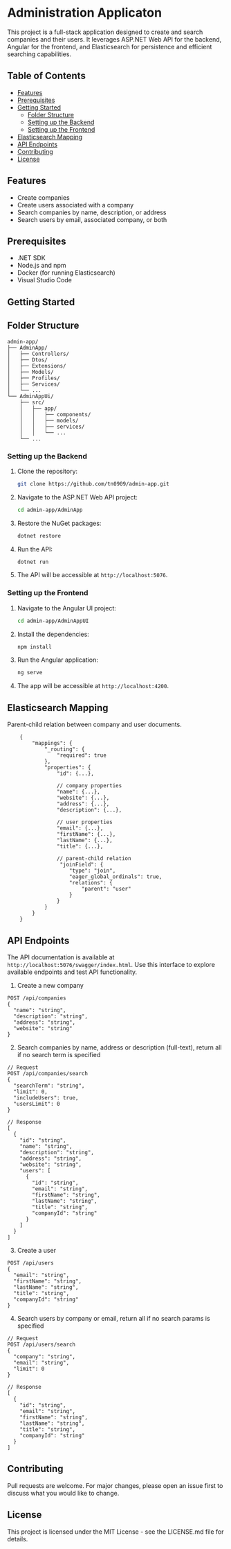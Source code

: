 # Administration Applicaton

This project is a full-stack application designed to create and search companies and their users. It leverages ASP.NET Web API for the backend, Angular for the frontend, and Elasticsearch for persistence and efficient searching capabilities.

## Table of Contents

- [Features](#features)
- [Prerequisites](#prerequisites)
- [Getting Started](#getting-started)
  - [Folder Structure](#folder-structure)
  - [Setting up the Backend](#setting-up-the-backend)
  - [Setting up the Frontend](#setting-up-the-frontend)
- [Elasticsearch Mapping](#elasticsearch-mapping)
- [API Endpoints](#api-endpoints)
- [Contributing](#contributing)
- [License](#license)

## Features

- Create companies
- Create users associated with a company
- Search companies by name, description, or address
- Search users by email, associated company, or both

## Prerequisites

- .NET SDK
- Node.js and npm
- Docker (for running Elasticsearch)
- Visual Studio Code

## Getting Started

## Folder Structure

```plaintext
admin-app/
├── AdminApp/
│   ├── Controllers/
│   ├── Dtos/
│   ├── Extensions/
│   ├── Models/
│   ├── Profiles/
│   ├── Services/
│   └── ...
└── AdminAppUi/
    ├── src/
    │   ├── app/
    │   │   ├── components/
    │   │   ├── models/
    │   │   ├── services/
    │   │   └── ...
    └── ...
 ```

### Setting up the Backend

1. Clone the repository:

    ```bash
    git clone https://github.com/tn0909/admin-app.git
    ```

2. Navigate to the ASP.NET Web API project:

    ```bash
    cd admin-app/AdminApp
    ```

3. Restore the NuGet packages:

    ```bash
    dotnet restore
    ```

4. Run the API:

    ```bash
    dotnet run
    ```

5. The API will be accessible at `http://localhost:5076`.

### Setting up the Frontend

1. Navigate to the Angular UI project:

    ```bash
    cd admin-app/AdminAppUI
    ```

2. Install the dependencies:

    ```bash
    npm install
    ```

3. Run the Angular application:

    ```bash
    ng serve
    ```

4. The app will be accessible at `http://localhost:4200`.

## Elasticsearch Mapping

Parent-child relation between company and user documents.

```
    {
        "mappings": {
            "_routing": {
                "required": true
            },
            "properties": {
                "id": {...},

                // company properties
                "name": {...},
                "website": {...},
                "address": {...},
                "description": {...},

                // user properties
                "email": {...},
                "firstName": {...},
                "lastName": {...},
                "title": {...},

                // parent-child relation
                 "joinField": {
                    "type": "join",
                    "eager_global_ordinals": true,
                    "relations": {
                        "parent": "user"
                    }
                }
            }
        }
    }
```


## API Endpoints

The API documentation is available at `http://localhost:5076/swagger/index.html`. Use this interface to explore available endpoints and test API functionality.

1. Create a new company
```
POST /api/companies
{
  "name": "string",
  "description": "string",
  "address": "string",
  "website": "string"
}
```

2. Search companies by name, address or description (full-text), return all if no search term is specified
```
// Request
POST /api/companies/search
{
  "searchTerm": "string",
  "limit": 0,
  "includeUsers": true,
  "usersLimit": 0
}

// Response
[
  {
    "id": "string",
    "name": "string",
    "description": "string",
    "address": "string",
    "website": "string",
    "users": [
      {
        "id": "string",
        "email": "string",
        "firstName": "string",
        "lastName": "string",
        "title": "string",
        "companyId": "string"
      }
    ]
  }
]
```

3. Create a user
```
POST /api/users
{
  "email": "string",
  "firstName": "string",
  "lastName": "string",
  "title": "string",
  "companyId": "string"
}
```

4. Search users by company or email, return all if no search params is specified
```
// Request
POST /api/users/search
{
  "company": "string",
  "email": "string",
  "limit": 0
}

// Response
[
  {
    "id": "string",
    "email": "string",
    "firstName": "string",
    "lastName": "string",
    "title": "string",
    "companyId": "string"
  }
]
```

## Contributing
Pull requests are welcome. For major changes, please open an issue first to discuss what you would like to change.

## License
This project is licensed under the MIT License - see the LICENSE.md file for details.
